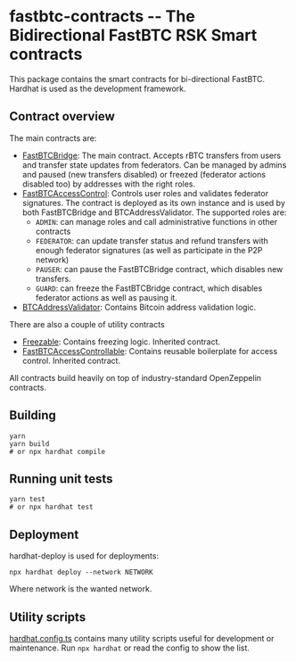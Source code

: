 fastbtc-contracts -- The Bidirectional FastBTC RSK Smart contracts
==================================================================

This package contains the smart contracts for bi-directional FastBTC. Hardhat is used as the development framework.

Contract overview
-----------------

The main contracts are:

- [FastBTCBridge](contracts/FastBTCBridge.sol): The main contract. Accepts rBTC transfers from users and transfer state
  updates from federators. Can be managed by admins and paused (new transfers disabled) or freezed (federator actions
  disabled too) by addresses with the right roles.
- [FastBTCAccessControl](contracts/FastBTCAccessControl.sol): Controls user roles and validates federator signatures.
  The contract is deployed as its own instance and is used by both FastBTCBridge and BTCAddressValidator.
  The supported roles are:
    - `ADMIN`: can manage roles and call administrative functions in other contracts 
    - `FEDERATOR`: can update transfer status and refund transfers with enough federator signatures
      (as well as participate in the P2P network)
    - `PAUSER`: can pause the FastBTCBridge contract, which disables new transfers.
    - `GUARD`: can freeze the FastBTCBridge contract, which disables federator actions as well as pausing it.
- [BTCAddressValidator](contracts/BTCAddressValidator.sol): Contains Bitcoin address validation logic.

There are also a couple of utility contracts

- [Freezable](contracts/Freezable.sol): Contains freezing logic. Inherited contract.
- [FastBTCAccessControllable](contracts/FastBTCAccessControllable.sol): Contains reusable boilerplate for access
  control. Inherited contract.

All contracts build heavily on top of industry-standard OpenZeppelin contracts.

Building
--------

```
yarn
yarn build
# or npx hardhat compile
```

Running unit tests
------------------

```
yarn test
# or npx hardhat test
```

Deployment
----------

hardhat-deploy is used for deployments:

```
npx hardhat deploy --network NETWORK
```

Where network is the wanted network.

Utility scripts
---------------

[hardhat.config.ts](hardhat.config.ts) contains many utility scripts useful for development or maintenance.
Run `npx hardhat` or read the config to show the list.
